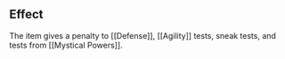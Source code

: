 ## Effect
The item gives a penalty to [[Defense]], [[Agility]] tests, sneak tests, and tests from [[Mystical Powers]].